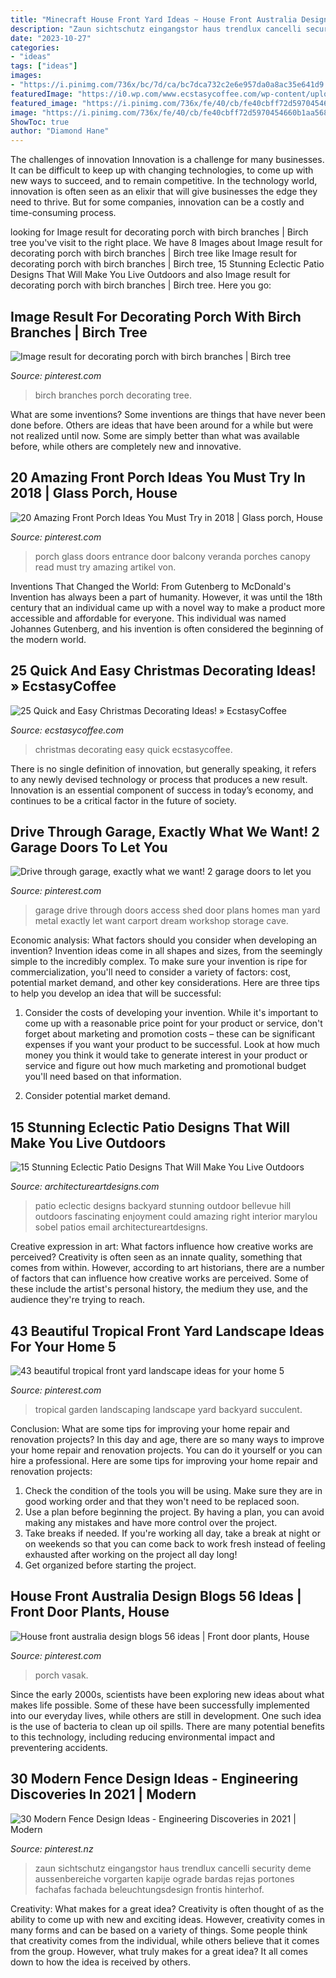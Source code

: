 ```yaml
---
title: "Minecraft House Front Yard Ideas ~ House Front Australia Design Blogs 56 Ideas"
description: "Zaun sichtschutz eingangstor haus trendlux cancelli security deme aussenbereiche vorgarten kapije ograde bardas rejas portones fachafas fachada beleuchtungsdesign frontis hinterhof"
date: "2023-10-27"
categories:
- "ideas"
tags: ["ideas"]
images:
- "https://i.pinimg.com/736x/bc/7d/ca/bc7dca732c2e6e957da0a8ac35e641d9.jpg"
featuredImage: "https://i0.wp.com/www.ecstasycoffee.com/wp-content/uploads/2016/10/Christmas-Decorating-37.jpg"
featured_image: "https://i.pinimg.com/736x/fe/40/cb/fe40cbff72d5970454660b1aa5683493.jpg"
image: "https://i.pinimg.com/736x/fe/40/cb/fe40cbff72d5970454660b1aa5683493.jpg"
ShowToc: true
author: "Diamond Hane"
---
```



The challenges of innovation
Innovation is a challenge for many businesses. It can be difficult to keep up with changing technologies, to come up with new ways to succeed, and to remain competitive. In the technology world, innovation is often seen as an elixir that will give businesses the edge they need to thrive. But for some companies, innovation can be a costly and time-consuming process.

	

		
looking for Image result for decorating porch with birch branches | Birch tree you've visit to the right place. We have 8 Images about Image result for decorating porch with birch branches | Birch tree like Image result for decorating porch with birch branches | Birch tree, 15 Stunning Eclectic Patio Designs That Will Make You Live Outdoors and also Image result for decorating porch with birch branches | Birch tree. Here you go:
		
    
## Image Result For Decorating Porch With Birch Branches | Birch Tree

<img loading=lazy src="https://i.pinimg.com/736x/fe/40/cb/fe40cbff72d5970454660b1aa5683493.jpg" onerror="this.onerror=null;this.src='https://tse1.mm.bing.net/th?id=OIP.tvwwpPK9RECbY3pTQBmNvwAAAA&amp;pid=15.1';" alt="Image result for decorating porch with birch branches | Birch tree">

_Source: pinterest.com_

>birch branches porch decorating tree. 

	

What are some inventions?
Some inventions are things that have never been done before. Others are ideas that have been around for a while but were not realized until now. Some are simply better than what was available before, while others are completely new and innovative.

    
## 20 Amazing Front Porch Ideas You Must Try In 2018 | Glass Porch, House

<img loading=lazy src="https://i.pinimg.com/736x/11/18/86/111886a94564df3ce203d921d798d958.jpg" onerror="this.onerror=null;this.src='https://tse3.mm.bing.net/th?id=OIP.FCBL0aW0XuvWjkBu02JNKQHaNK&amp;pid=15.1';" alt="20 Amazing Front Porch Ideas You Must Try in 2018 | Glass porch, House">

_Source: pinterest.com_

>porch glass doors entrance door balcony veranda porches canopy read must try amazing artikel von. 

	

Inventions That Changed the World: From Gutenberg to McDonald's
Invention has always been a part of humanity. However, it was until the 18th century that an individual came up with a novel way to make a product more accessible and affordable for everyone. This individual was named Johannes Gutenberg, and his invention is often considered the beginning of the modern world.

    
## 25 Quick And Easy Christmas Decorating Ideas! » EcstasyCoffee

<img loading=lazy src="https://i0.wp.com/www.ecstasycoffee.com/wp-content/uploads/2016/10/Christmas-Decorating-37.jpg" onerror="this.onerror=null;this.src='https://tse1.mm.bing.net/th?id=OIP.hItVLx4u6fXZKtQGQAk-YQHaLH&amp;pid=15.1';" alt="25 Quick and Easy Christmas Decorating Ideas! » EcstasyCoffee">

_Source: ecstasycoffee.com_

>christmas decorating easy quick ecstasycoffee. 

	

There is no single definition of innovation, but generally speaking, it refers to any newly devised technology or process that produces a new result. Innovation is an essential component of success in today’s economy, and continues to be a critical factor in the future of society.

    
## Drive Through Garage, Exactly What We Want! 2 Garage Doors To Let You

<img loading=lazy src="https://i.pinimg.com/736x/bc/b7/88/bcb7883d20aaf9bcd4cb033bff04b4f6.jpg" onerror="this.onerror=null;this.src='https://tse4.mm.bing.net/th?id=OIP.Ph76vFDYRPZdnrIt05DriAHaFi&amp;pid=15.1';" alt="Drive through garage, exactly what we want! 2 garage doors to let you">

_Source: pinterest.com_

>garage drive through doors access shed door plans homes man yard metal exactly let want carport dream workshop storage cave. 

	

Economic analysis: What factors should you consider when developing an invention?
Invention ideas come in all shapes and sizes, from the seemingly simple to the incredibly complex. To make sure your invention is ripe for commercialization, you'll need to consider a variety of factors: cost, potential market demand, and other key considerations. Here are three tips to help you develop an idea that will be successful: 
1. Consider the costs of developing your invention. While it's important to come up with a reasonable price point for your product or service, don't forget about marketing and promotion costs – these can be significant expenses if you want your product to be successful. Look at how much money you think it would take to generate interest in your product or service and figure out how much marketing and promotional budget you'll need based on that information.

2. Consider potential market demand.

    
## 15 Stunning Eclectic Patio Designs That Will Make You Live Outdoors

<img loading=lazy src="https://www.architectureartdesigns.com/wp-content/uploads/2016/12/15-Stunning-Eclectic-Patio-Designs-That-Will-Make-You-Live-Outdoors-9-630x945.jpg" onerror="this.onerror=null;this.src='https://tse1.mm.bing.net/th?id=OIP.mmSCxWU-YDS8bUdJrhu4ywHaLH&amp;pid=15.1';" alt="15 Stunning Eclectic Patio Designs That Will Make You Live Outdoors">

_Source: architectureartdesigns.com_

>patio eclectic designs backyard stunning outdoor bellevue hill outdoors fascinating enjoyment could amazing right interior marylou sobel patios email architectureartdesigns. 

	

Creative expression in art: What factors influence how creative works are perceived?
Creativity is often seen as an innate quality, something that comes from within. However, according to art historians, there are a number of factors that can influence how creative works are perceived. Some of these include the artist's personal history, the medium they use, and the audience they're trying to reach.

    
## 43 Beautiful Tropical Front Yard Landscape Ideas For Your Home 5

<img loading=lazy src="https://i.pinimg.com/736x/bc/7d/ca/bc7dca732c2e6e957da0a8ac35e641d9.jpg" onerror="this.onerror=null;this.src='https://tse2.mm.bing.net/th?id=OIP.dk_XbX_x40dFmZBlGAyJGQHaNK&amp;pid=15.1';" alt="43 beautiful tropical front yard landscape ideas for your home 5">

_Source: pinterest.com_

>tropical garden landscaping landscape yard backyard succulent. 

	

Conclusion: What are some tips for improving your home repair and renovation projects?
In this day and age, there are so many ways to improve your home repair and renovation projects. You can do it yourself or you can hire a professional. Here are some tips for improving your home repair and renovation projects: 
1. Check the condition of the tools you will be using. Make sure they are in good working order and that they won't need to be replaced soon. 
2. Use a plan before beginning the project. By having a plan, you can avoid making any mistakes and have more control over the project. 
3. Take breaks if needed. If you're working all day, take a break at night or on weekends so that you can come back to work fresh instead of feeling exhausted after working on the project all day long! 
4. Get organized before starting the project.

    
## House Front Australia Design Blogs 56 Ideas | Front Door Plants, House

<img loading=lazy src="https://i.pinimg.com/736x/8a/65/a2/8a65a29307666ea0e3c2f5b82502aa71.jpg" onerror="this.onerror=null;this.src='https://tse1.mm.bing.net/th?id=OIP.05SUIdKCFWKvb9XxhH479QAAAA&amp;pid=15.1';" alt="House front australia design blogs 56 ideas | Front door plants, House">

_Source: pinterest.com_

>porch vasak. 

	

Since the early 2000s, scientists have been exploring new ideas about what makes life possible. Some of these have been successfully implemented into our everyday lives, while others are still in development. One such idea is the use of bacteria to clean up oil spills. There are many potential benefits to this technology, including reducing environmental impact and preventering accidents.

    
## 30 Modern Fence Design Ideas - Engineering Discoveries In 2021 | Modern

<img loading=lazy src="https://i.pinimg.com/736x/fd/84/2e/fd842e793b3e89fd13ae194cd0bb890d.jpg" onerror="this.onerror=null;this.src='https://tse4.mm.bing.net/th?id=OIP.CkNGjSWaPFw6YCFJMwPTDgHaKr&amp;pid=15.1';" alt="30 Modern Fence Design Ideas - Engineering Discoveries in 2021 | Modern">

_Source: pinterest.nz_

>zaun sichtschutz eingangstor haus trendlux cancelli security deme aussenbereiche vorgarten kapije ograde bardas rejas portones fachafas fachada beleuchtungsdesign frontis hinterhof. 

	

Creativity: What makes for a great idea?
Creativity is often thought of as the ability to come up with new and exciting ideas. However, creativity comes in many forms and can be based on a variety of things. Some people think that creativity comes from the individual, while others believe that it comes from the group. However, what truly makes for a great idea? It all comes down to how the idea is received by others.

